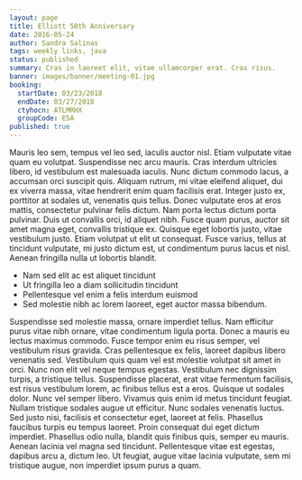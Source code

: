 ```yaml
---
layout: page
title: Elliott 50th Anniversary
date: 2016-05-24
author: Sandra Salinas
tags: weekly links, java
status: published
summary: Cras in laoreet elit, vitae ullamcorper erat. Cras risus.
banner: images/banner/meeting-01.jpg
booking:
  startDate: 03/23/2018
  endDate: 03/27/2018
  ctyhocn: ATLMRHX
  groupCode: E5A
published: true
---
```

Mauris leo sem, tempus vel leo sed, iaculis auctor nisl. Etiam vulputate vitae quam eu volutpat. Suspendisse nec arcu mauris. Cras interdum ultricies libero, id vestibulum est malesuada iaculis. Nunc dictum commodo lacus, a accumsan orci suscipit quis. Aliquam rutrum, mi vitae eleifend aliquet, dui ex viverra massa, vitae hendrerit enim quam facilisis erat. Integer justo ex, porttitor at sodales ut, venenatis quis tellus. Donec vulputate eros at eros mattis, consectetur pulvinar felis dictum. Nam porta lectus dictum porta pulvinar. Duis ut convallis orci, id aliquet nibh. Fusce quam purus, auctor sit amet magna eget, convallis tristique ex. Quisque eget lobortis justo, vitae vestibulum justo. Etiam volutpat ut elit ut consequat. Fusce varius, tellus at tincidunt vulputate, mi justo dictum est, ut condimentum purus lacus et nisl. Aenean fringilla nulla ut lobortis blandit.

* Nam sed elit ac est aliquet tincidunt
* Ut fringilla leo a diam sollicitudin tincidunt
* Pellentesque vel enim a felis interdum euismod
* Sed molestie nibh ac lorem laoreet, eget auctor massa bibendum.

Suspendisse sed molestie massa, ornare imperdiet tellus. Nam efficitur purus vitae nibh ornare, vitae condimentum ligula porta. Donec a mauris eu lectus maximus commodo. Fusce tempor enim eu risus semper, vel vestibulum risus gravida. Cras pellentesque ex felis, laoreet dapibus libero venenatis sed. Vestibulum quis quam vel est molestie volutpat sit amet in orci. Nunc non elit vel neque tempus egestas. Vestibulum nec dignissim turpis, a tristique tellus. Suspendisse placerat, erat vitae fermentum facilisis, est risus vestibulum lorem, ac finibus tellus est a eros. Quisque ut sodales dolor. Nunc vel semper libero. Vivamus quis enim id metus tincidunt feugiat.
Nullam tristique sodales augue ut efficitur. Nunc sodales venenatis luctus. Sed justo nisi, facilisis et consectetur eget, laoreet at felis. Phasellus faucibus turpis eu tempus laoreet. Proin consequat dui eget dictum imperdiet. Phasellus odio nulla, blandit quis finibus quis, semper eu mauris. Aenean lacinia vel magna sed tincidunt. Pellentesque vitae est egestas, dapibus arcu a, dictum leo. Ut feugiat, augue vitae lacinia vulputate, sem mi tristique augue, non imperdiet ipsum purus a quam.
